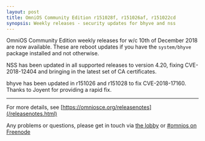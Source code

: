 ```yaml
---
layout: post
title: OmniOS Community Edition r151028f, r151026af, r151022cd
synopsis: Weekly releases - security updates for bhyve and nss
---
```

OmniOS Community Edition weekly releases for w/c 10th of December 2018 are
now available. These are reboot updates if you have the `system/bhyve` package
installed and not otherwise.

NSS has been updated in all supported releases to version 4.20,
fixing CVE-2018-12404 and bringing in the latest set of CA certificates.

bhyve has been updated in r151026 and r151028 to fix CVE-2018-17160. Thanks
to Joyent for providing a rapid fix.

---

For more details, see [https://omniosce.org/releasenotes](/releasenotes.html)

Any problems or questions, please get in touch via
[the lobby](https://gitter.im/omniosorg/Lobby) or
[#omnios on Freenode](http://webchat.freenode.net?randomnick=1&channels=%23omnios&uio=d4)

